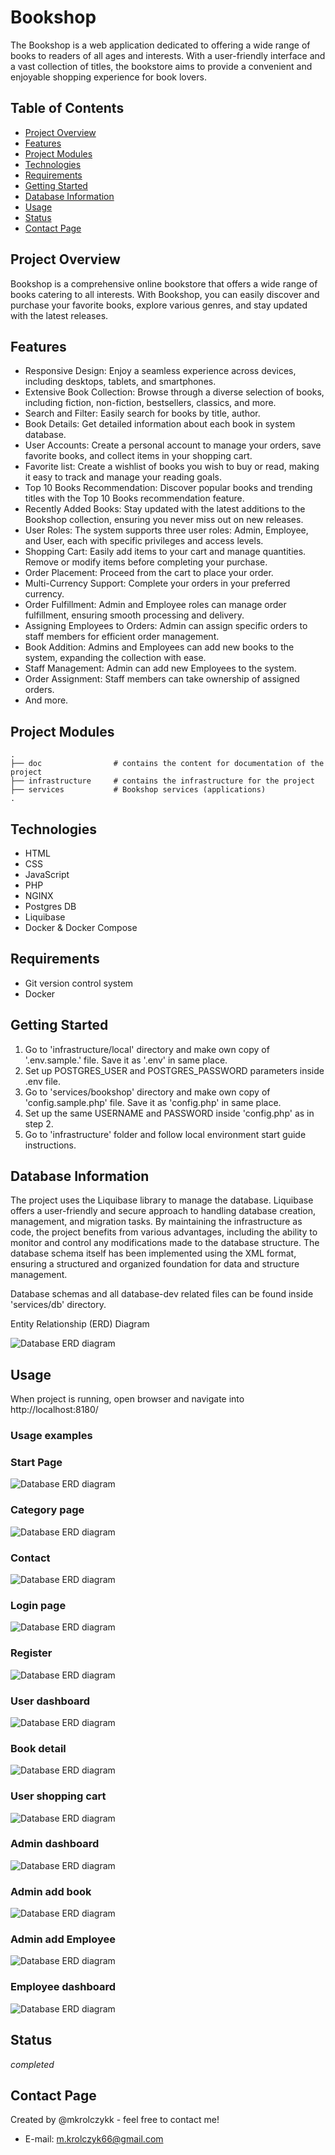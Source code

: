 # Bookshop

The Bookshop is a web application dedicated to offering a wide range of books
to readers of all ages and interests. With a user-friendly interface and a vast collection of titles, the bookstore aims to provide a convenient and enjoyable shopping experience for book lovers.

## Table of Contents

- [Project Overview](#project-overview)
- [Features](#features)
- [Project Modules](#project-modules)
- [Technologies](#technologies)
- [Requirements](#requirements)
- [Getting Started](#getting-started)
- [Database Information](#database-information)
- [Usage](#usage)
- [Status](#status)
- [Contact Page](#contact-page)

## Project Overview

Bookshop is a comprehensive online bookstore that offers a wide range of books catering to all interests. 
With Bookshop, you can easily discover and purchase your favorite books, explore various genres, and stay updated with the latest releases.

## Features

- Responsive Design: Enjoy a seamless experience across devices, including desktops, tablets, and smartphones.
- Extensive Book Collection: Browse through a diverse selection of books, including fiction, non-fiction, bestsellers, classics, and more.
- Search and Filter: Easily search for books by title, author.
- Book Details: Get detailed information about each book in system database.
- User Accounts: Create a personal account to manage your orders, save favorite books, and collect items in your shopping cart.
- Favorite list:  Create a wishlist of books you wish to buy or read, making it easy to track and manage your reading goals.
- Top 10 Books Recommendation: Discover popular books and trending titles with the Top 10 Books recommendation feature.
- Recently Added Books: Stay updated with the latest additions to the Bookshop collection, ensuring you never miss out on new releases.
- User Roles: The system supports three user roles: Admin, Employee, and User, each with specific privileges and access levels.
- Shopping Cart: Easily add items to your cart and manage quantities. Remove or modify items before completing your purchase.
- Order Placement: Proceed from the cart to place your order.
- Multi-Currency Support: Complete your orders in your preferred currency.
- Order Fulfillment: Admin and Employee roles can manage order fulfillment, ensuring smooth processing and delivery.
- Assigning Employees to Orders: Admin can assign specific orders to staff members for efficient order management.
- Book Addition: Admins and Employees can add new books to the system, expanding the collection with ease.
- Staff Management: Admin can add new Employees to the system.
- Order Assignment: Staff members can take ownership of assigned orders.
- And more.

## Project Modules

```
.
├── doc                # contains the content for documentation of the project
├── infrastructure     # contains the infrastructure for the project
├── services           # Bookshop services (applications)
.
```

## Technologies

- HTML
- CSS
- JavaScript
- PHP
- NGINX
- Postgres DB
- Liquibase
- Docker & Docker Compose

## Requirements

- Git version control system
- Docker

## Getting Started

1. Go to 'infrastructure/local' directory and make own copy of '.env.sample.' file. Save it as '.env' in same place.
2. Set up POSTGRES_USER and POSTGRES_PASSWORD parameters inside .env file.
3. Go to 'services/bookshop' directory and make own copy of 'config.sample.php' file. Save it as 'config.php' in same place.
4. Set up the same USERNAME and PASSWORD inside 'config.php' as in step 2.
5. Go to 'infrastructure' folder and follow local environment start guide instructions.

## Database Information

The project uses the Liquibase library to manage the database.
Liquibase offers a user-friendly and secure approach to handling database creation,
management, and migration tasks. By maintaining the infrastructure as code, the project 
benefits from various advantages, including the ability to monitor and
control any modifications made to the database structure. The database schema itself
has been implemented using the XML format, ensuring a structured and organized foundation
for data and structure management. 

Database schemas and all database-dev related files can be found inside 'services/db' directory.

Entity Relationship (ERD) Diagram

![Database ERD diagram](./doc/bookshop_db-physical-diagram.png)

## Usage

When project is running, open browser and navigate into http://localhost:8180/

### Usage examples

### Start Page

![Database ERD diagram](./doc/pc_start-page.png)

### Category page

![Database ERD diagram](./doc/pc_category-page.png)

### Contact

![Database ERD diagram](./doc/pc_contact-page.png)

### Login page

![Database ERD diagram](./doc/pc_login-page.png)

### Register

![Database ERD diagram](./doc/pc_register-page.png)

### User dashboard

![Database ERD diagram](./doc/pc_user-dashboard.png)

### Book detail

![Database ERD diagram](./doc/pc_book-detail.png)

### User shopping cart

![Database ERD diagram](./doc/pc_shopping-cart.png)

### Admin dashboard

![Database ERD diagram](./doc/pc_admin-dashboard.png)

### Admin add book

![Database ERD diagram](./doc/pc_admin-add-book.png)

### Admin add Employee

![Database ERD diagram](./doc/pc_admin-add-employee.png)

### Employee dashboard

![Database ERD diagram](./doc/pc_employee-dashboard.png)

## Status

_completed_

## Contact Page
Created by @mkrolczykk - feel free to contact me!
* E-mail: m.krolczyk66@gmail.com

